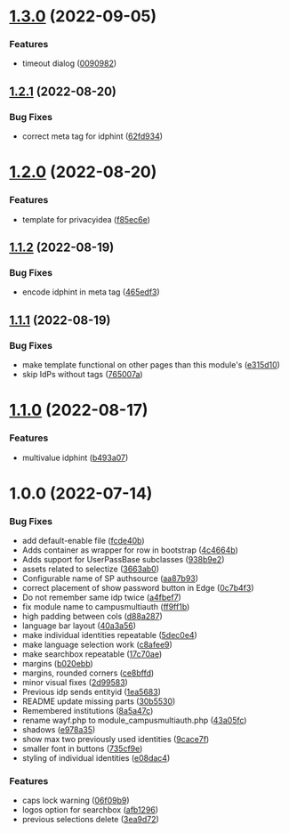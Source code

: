 # [1.3.0](https://github.com/CESNET/simplesamlphp-module-campusmultiauth/compare/v1.2.1...v1.3.0) (2022-09-05)


### Features

* timeout dialog ([0090982](https://github.com/CESNET/simplesamlphp-module-campusmultiauth/commit/0090982ee22bca1a111b2b941a0f375c279db7b2))

## [1.2.1](https://github.com/CESNET/simplesamlphp-module-campusmultiauth/compare/v1.2.0...v1.2.1) (2022-08-20)


### Bug Fixes

* correct meta tag for idphint ([62fd934](https://github.com/CESNET/simplesamlphp-module-campusmultiauth/commit/62fd9341a891b634a9b636342b8ec81b3d69c6af))

# [1.2.0](https://github.com/CESNET/simplesamlphp-module-campusmultiauth/compare/v1.1.2...v1.2.0) (2022-08-20)


### Features

* template for privacyidea ([f85ec6e](https://github.com/CESNET/simplesamlphp-module-campusmultiauth/commit/f85ec6e360c3728795a42f806d410de81ed6bc8d))

## [1.1.2](https://github.com/CESNET/simplesamlphp-module-campusmultiauth/compare/v1.1.1...v1.1.2) (2022-08-19)


### Bug Fixes

* encode idphint in meta tag ([465edf3](https://github.com/CESNET/simplesamlphp-module-campusmultiauth/commit/465edf367e244e8915f45054996bafc2763cf469))

## [1.1.1](https://github.com/CESNET/simplesamlphp-module-campusmultiauth/compare/v1.1.0...v1.1.1) (2022-08-19)


### Bug Fixes

* make template functional on other pages than this module's ([e315d10](https://github.com/CESNET/simplesamlphp-module-campusmultiauth/commit/e315d10044c24fea6cdda59ec15ee48f6291dde9))
* skip IdPs without tags ([765007a](https://github.com/CESNET/simplesamlphp-module-campusmultiauth/commit/765007abb3f8b89264dea71679c0562b6b1c34f1))

# [1.1.0](https://github.com/CESNET/simplesamlphp-module-campusmultiauth/compare/v1.0.0...v1.1.0) (2022-08-17)


### Features

* multivalue idphint ([b493a07](https://github.com/CESNET/simplesamlphp-module-campusmultiauth/commit/b493a0759bdfcdf1595793efc5fea0da068035e6))

# 1.0.0 (2022-07-14)


### Bug Fixes

* add default-enable file ([fcde40b](https://github.com/CESNET/simplesamlphp-module-campusmultiauth/commit/fcde40bfe9073953c11693c13eb179acd0a21279))
* Adds container as wrapper for row in bootstrap ([4c4664b](https://github.com/CESNET/simplesamlphp-module-campusmultiauth/commit/4c4664bbba60cc5b52e194fe567ecbc16f148934))
* Adds support for UserPassBase subclasses ([938b9e2](https://github.com/CESNET/simplesamlphp-module-campusmultiauth/commit/938b9e212706ce9162ca660b55b16fbb4de01a89))
* assets related to selectize ([3663ab0](https://github.com/CESNET/simplesamlphp-module-campusmultiauth/commit/3663ab05a987354b5137776736459efdc1130e0d))
* Configurable name of SP authsource ([aa87b93](https://github.com/CESNET/simplesamlphp-module-campusmultiauth/commit/aa87b93788f207a3c8684d6eb046d4809cad4e94))
* correct placement of show password button in Edge ([0c7b4f3](https://github.com/CESNET/simplesamlphp-module-campusmultiauth/commit/0c7b4f39a3481ee82ed4151fc7f9c88333fc3f66))
* Do not remember same idp twice ([a4fbef7](https://github.com/CESNET/simplesamlphp-module-campusmultiauth/commit/a4fbef7542a498d5632005e2c3ce695170dd6503))
* fix module name to campusmultiauth ([ff9ff1b](https://github.com/CESNET/simplesamlphp-module-campusmultiauth/commit/ff9ff1b8feb34f9bf20508e24469a50ae219ae02))
* high padding between cols ([d88a287](https://github.com/CESNET/simplesamlphp-module-campusmultiauth/commit/d88a2872107e63d49c2c2f2b711b2af4dc33bb36))
* language bar layout ([40a3a56](https://github.com/CESNET/simplesamlphp-module-campusmultiauth/commit/40a3a569f8e3c45dd8101d1fe45c5e6c1e187260))
* make individual identities repeatable ([5dec0e4](https://github.com/CESNET/simplesamlphp-module-campusmultiauth/commit/5dec0e42c78df24211bd0c713d5d1187965d9bee))
* make language selection work ([c8afee9](https://github.com/CESNET/simplesamlphp-module-campusmultiauth/commit/c8afee98fe623d399d62424ecd0ce1dd316aca7c))
* make searchbox repeatable ([17c70ae](https://github.com/CESNET/simplesamlphp-module-campusmultiauth/commit/17c70aed4d295c04489432be2a3d25fb7b95ad2a))
* margins ([b020ebb](https://github.com/CESNET/simplesamlphp-module-campusmultiauth/commit/b020ebbe5b6901aed101501fcbd7f8905d551964))
* margins, rounded corners ([ce8bffd](https://github.com/CESNET/simplesamlphp-module-campusmultiauth/commit/ce8bffd3050644b5b4ee1b52df7a66e39ce9ce9d))
* minor visual fixes ([2d99583](https://github.com/CESNET/simplesamlphp-module-campusmultiauth/commit/2d9958381ceee6f3cd6dd397ded3fdffbc639a7f))
* Previous idp sends entityid ([1ea5683](https://github.com/CESNET/simplesamlphp-module-campusmultiauth/commit/1ea5683c21e49ba2ebd661fe777d31927270de29))
* README update missing parts ([30b5530](https://github.com/CESNET/simplesamlphp-module-campusmultiauth/commit/30b55307c65395ba137a5d1aab31fba27f7a9afa))
* Remembered institutions ([8a5a47c](https://github.com/CESNET/simplesamlphp-module-campusmultiauth/commit/8a5a47ca07ddf725de5ee1deb32dbe561cbd6669))
* rename wayf.php to module_campusmultiauth.php ([43a05fc](https://github.com/CESNET/simplesamlphp-module-campusmultiauth/commit/43a05fc13b3e97466ccb14efa81965e00fedef8d))
* shadows ([e978a35](https://github.com/CESNET/simplesamlphp-module-campusmultiauth/commit/e978a35ba77b35f367ac0e58607cf88cefbfd529))
* show max two previously used identities ([9cace7f](https://github.com/CESNET/simplesamlphp-module-campusmultiauth/commit/9cace7fa952ca5d9616eb999295e6d7e98121863))
* smaller font in buttons ([735cf9e](https://github.com/CESNET/simplesamlphp-module-campusmultiauth/commit/735cf9e3610247c22901d856e00d3a5be3b28d67))
* styling of individual identities ([e08dac4](https://github.com/CESNET/simplesamlphp-module-campusmultiauth/commit/e08dac421b1691d00e77c25521f0de433c701072))


### Features

* caps lock warning ([06f09b9](https://github.com/CESNET/simplesamlphp-module-campusmultiauth/commit/06f09b923cf2a6727e8b990c5543168ab308dd41))
* logos option for searchbox ([afb1296](https://github.com/CESNET/simplesamlphp-module-campusmultiauth/commit/afb129685d900cf20f1a102e310a3dd5c6d03d14))
* previous selections delete ([3ea9d72](https://github.com/CESNET/simplesamlphp-module-campusmultiauth/commit/3ea9d72d6106ac7b6ef5fbb211b9dcfc55b01517))
